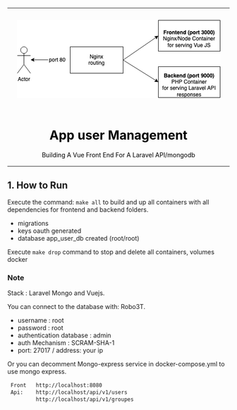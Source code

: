 <table align="center">
    <tr style="text-align: center;">
        <td align="center" width="9999">
            <img src="./doc/infra.png" alt="Project icon" style="margin: 25px auto; display: inline-block">

 <h1 style="color: black;"> App user Management </h1>

<p style="color: black">Building A Vue Front End For A Laravel API/mongodb</p>
</td>
</tr>
</table>

## 1. How to Run
 Execute the command:
  `make all`
to build and up all containers with all dependencies for frontend and backend folders.
- migrations
- keys oauth generated
- database app_user_db created (root/root)

Execute `make drop` command to stop and delete all containers, volumes docker
    
 ### Note
 
 Stack : Laravel Mongo and Vuejs.
 
 You can connect to the database with: Robo3T.
   - username : root
   - password : root
   - authentication database :  admin
   - auth Mechanism : SCRAM-SHA-1
   - port: 27017 / address: your ip 
  
  Or you can decomment Mongo-express service in docker-compose.yml to use mongo express.
     
     
     Front   http://localhost:8080
     Api:    http://localhost/api/v1/users 
             http://localhost/api/v1/groupes 
 